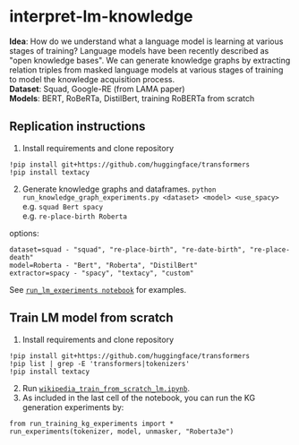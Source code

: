 # interpret-lm-knowledge

**Idea**: How do we understand what a language model is learning at various stages of training? Language models have been recently described as "open knowledge bases". We can generate knowledge graphs by extracting relation triples from masked language models at various stages of training to model the knowledge acquisition process.  
**Dataset**: Squad, Google-RE (from LAMA paper)  
**Models**: BERT, RoBeRTa, DistilBert, training RoBERTa from scratch

## Replication instructions
1. Install requirements and clone repository  
```
!pip install git+https://github.com/huggingface/transformers   
!pip install textacy
```
2. Generate knowledge graphs and dataframes.
`python run_knowledge_graph_experiments.py <dataset> <model> <use_spacy>`  
e.g. `squad Bert spacy`  
e.g. `re-place-birth Roberta`    

options:  
```
dataset=squad - "squad", "re-place-birth", "re-date-birth", "re-place-death"  
model=Roberta - "Bert", "Roberta", "DistilBert"  
extractor=spacy - "spacy", "textacy", "custom"
```
See [`run_lm_experiments notebook`](run_lm_experiments.ipynb) for examples.

## Train LM model from scratch
1. Install requirements and clone repository
```
!pip install git+https://github.com/huggingface/transformers
!pip list | grep -E 'transformers|tokenizers'
!pip install textacy
```
2. Run [`wikipedia_train_from_scratch_lm.ipynb`](wikipedia_train_from_scratch_lm.ipynb).
3. As included in the last cell of the notebook, you can run the KG generation experiments by:
```
from run_training_kg_experiments import *
run_experiments(tokenizer, model, unmasker, "Roberta3e")
```
